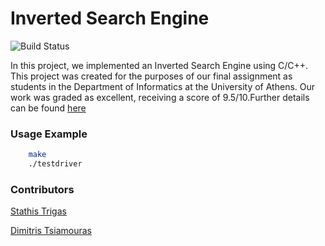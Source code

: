 # Inverted Search Engine 

![Build Status](https://github.com/chatziko-k08/lecture-code/workflows/run-tests/badge.svg)


In this project, we implemented an Inverted Search Engine using C/C++. This project was created for the purposes of our final assignment as students in the Department of Informatics at the University of Athens. Our work was graded as excellent, receiving a score of 9.5/10.Further details can be found [here](Documentation/Inverted-Search-Engine.pdf)


### Usage Example

```bash
    make
    ./testdriver
```

### Contributors

[Stathis Trigas](https://github.com/stathis99)

[Dimitris Tsiamouras](https://github.com/sdi1700168)


